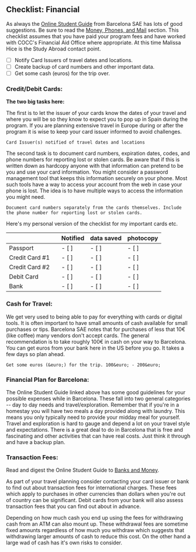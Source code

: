 ## Checklist: Financial

As always the [Online Student Guide](https://sites.google.com/barcelonasae.com/onlinestudentguide/home) from Barcelona SAE has lots of good suggestions. Be sure to read the [Money, Phones, and Mail](https://sites.google.com/barcelonasae.com/onlinestudentguide/pre-departure-orientation/part-4-money-phones-mail) section. This checklist assumes that you have paid your program fees and have worked with COCC's Financial Aid Office where appropriate. At this time Malissa Hice is the Study Abroad contact point.

- [ ] Notify Card Issuers of travel dates and locations.
- [ ] Create backup of card numbers and other important data.
- [ ] Get some cash (euros) for the trip over.

### Credit/Debit Cards:

**The two big tasks here:**

The first is to let the issuer of your cards know the dates of your travel and where you will be so they know to expect you to pop up in Spain during the program. If you are planning extensive travel in Europe during or after the program it is wise to keep your card issuer informed to avoid challenges.

```{admonition} Checklist Item 
Card Issuer(s) notified of travel dates and locations
```
The second task is to document card numbers, expiration dates, codes, and phone numbers for reporting lost or stolen cards. Be aware that if this is written down as hardcopy anyone with that information can pretend to be you and use your card information. You might consider a password management tool that keeps this information securely on your phone. Most such tools have a way to access your account from the web in case your phone is lost. The idea is to have multiple ways to access the information you might need.

```{admonition} Checklist Item 
Document card numbers separately from the cards themselves. Include the phone number for reporting lost or stolen cards.
```

Here's my personal version of the checklist for my important cards etc. 

|                |  |  Notified  |  data saved | photocopy | 
|----------------|--|------------|-------------|-----------|
| Passport       |  | - [ ]      | - [ ]       | - [ ]     |
| Credit Card #1 |  | - [ ]      | - [ ]       | - [ ]     |
| Credit Card #2 |  | - [ ]      | - [ ]       | - [ ]     |
| Debit Card     |  | - [ ]      | - [ ]       | - [ ]     |
| Bank           |  | - [ ]      | - [ ]       | - [ ]     |

### Cash for Travel:

We get very used to being able to pay for everything with cards or digital tools. It is often important to have small amounts of cash available for small purchases or tips. Barcelona SAE notes that for purchases of less that 10&euro; (like coffee) many vendors don't accept cards. The general recommendation is to take roughly 100&euro; in cash on your way to Barcelona. You can get euros from your bank here in the US before you go. It takes a few days so plan ahead.

```{admonition} Checklist Item 
Get some euros (&euro;) for the trip. 100&euro; - 200&euro;
```

### Financial Plan for Barcelona:

The Online Student Guide linked above has some good guidelines for your possible expenses while in Barcelona. These fall into two general categories -- day to day needs and travel/exploration. Remember that if you're in a homestay you will have two meals a day provided along with laundry. This means you only typically need to provide your midday meal for yourself. Travel and exploration is hard to gauge and depend a lot on your travel style and expectations. There is a great deal to do in Barcelona that is free and fascinating and other activities that can have real costs. Just think it through and have a backup plan.

### Transaction Fees:

Read and digest the Online Student Guide to [Banks and Money](https://sites.google.com/barcelonasae.com/onlinestudentguide/program-resources/banking-money).

As part of your travel planning consider contacting your card issuer or bank to find out about transaction fees for international charges. These fees which apply to purchases in other currencies than dollars when you're out of country can be significant. Debit cards from your bank will also assess transaction fees that you can find out about in advance. 

Depending on how much cash you end up using the fees for withdrawing cash from an ATM can also mount up. These withdrawal fees are sometime fixed amounts regardless of how much you withdraw which suggests that withdrawing larger amounts of cash to reduce this cost. On the other hand a large wad of cash has it's own risks to consider. 